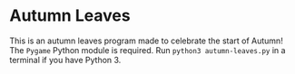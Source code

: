 # Autumn Leaves
This is an autumn leaves program made to celebrate the start of Autumn! The `Pygame` Python module is required. Run `python3 autumn-leaves.py` in a terminal if you have Python 3.
